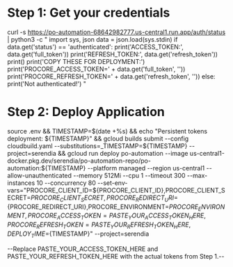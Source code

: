 # Step 1: Get your credentials

curl -s https://po-automation-68642982777.us-central1.run.app/auth/status | python3 -c "
import sys, json
data = json.load(sys.stdin)
if data.get('status') == 'authenticated':
    print('ACCESS_TOKEN:', data.get('full_token'))
    print('REFRESH_TOKEN:', data.get('refresh_token'))
    print()
    print('COPY THESE FOR DEPLOYMENT:')
    print('PROCORE_ACCESS_TOKEN=' + data.get('full_token', ''))
    print('PROCORE_REFRESH_TOKEN=' + data.get('refresh_token', ''))
else:
    print('Not authenticated!')
"
# Step 2: Deploy Application

source .env && TIMESTAMP=$(date +%s) && echo "Persistent tokens deployment: ${TIMESTAMP}" && gcloud builds submit --config cloudbuild.yaml --substitutions=_TIMESTAMP=${TIMESTAMP} --project=serendia && gcloud run deploy po-automation --image us-central1-docker.pkg.dev/serendia/po-automation-repo/po-automation:${TIMESTAMP} --platform managed --region us-central1 --allow-unauthenticated --memory 512Mi --cpu 1 --timeout 300 --max-instances 10 --concurrency 80 --set-env-vars="PROCORE_CLIENT_ID=${PROCORE_CLIENT_ID},PROCORE_CLIENT_SECRET=${PROCORE_CLIENT_SECRET},PROCORE_REDIRECT_URI=${PROCORE_REDIRECT_URI},PROCORE_ENVIRONMENT=${PROCORE_ENVIRONMENT},PROCORE_ACCESS_TOKEN=PASTE_YOUR_ACCESS_TOKEN_HERE,PROCORE_REFRESH_TOKEN=PASTE_YOUR_REFRESH_TOKEN_HERE,DEPLOY_TIME=${TIMESTAMP}" --project=serendia

--Replace PASTE_YOUR_ACCESS_TOKEN_HERE and PASTE_YOUR_REFRESH_TOKEN_HERE with the actual tokens from Step 1.--
